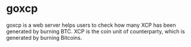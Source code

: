 goxcp
=====

goxcp is a web server helps users to check how many XCP has been generated by burning BTC. XCP is the coin unit of counterparty, which is generated by burning Bitcoins. 
